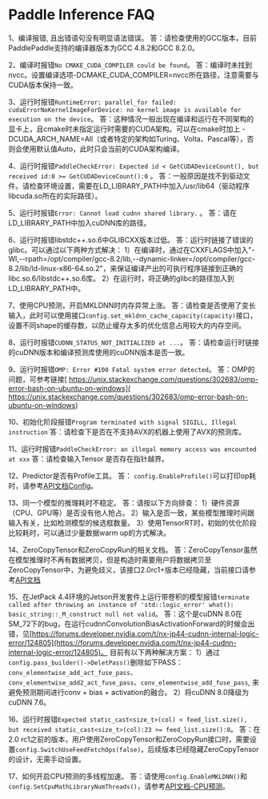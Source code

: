# Paddle Inference FAQ 

1、编译报错, 且出错语句没有明显语法错误。
答：请检查使用的GCC版本，目前PaddlePaddle支持的编译器版本为GCC 4.8.2和GCC 8.2.0。

2、编译时报错`No CMAKE_CUDA_COMPILER could be found`。
答：编译时未找到nvcc。设置编译选项-DCMAKE_CUDA_COMPILER=nvcc所在路径，注意需要与CUDA版本保持一致。

3、运行时报错`RuntimeError: parallel_for failed: cudaErrorNoKernelImageForDevice: no kernel image is available for execution on the device`。
答：这种情况一般出现在编译和运行在不同架构的显卡上，且cmake时未指定运行时需要的CUDA架构。可以在cmake时加上 -DCUDA_ARCH_NAME=All（或者特定的架构如Turing、Volta、Pascal等），否则会使用默认值Auto，此时只会当前的CUDA架构编译。

4、运行时报错`PaddleCheckError: Expected id < GetCUDADeviceCount(), but received id:0 >= GetCUDADeviceCount():0` 。
答：一般原因是找不到驱动文件。请检查环境设置，需要在LD_LIBRARY_PATH中加入/usr/lib64（驱动程序libcuda.so所在的实际路径）。

5、运行时报错`Error: Cannot load cudnn shared library.` 。
答：请在LD_LIBRARY_PATH中加入cuDNN库的路径。

6、运行时报错libstdc++.so.6中GLIBCXX版本过低。 
答：运行时链接了错误的glibc。可以通过以下两种方式解决：
1）在编译时，通过在CXXFLAGS中加入"-Wl,--rpath=/opt/compiler/gcc-8.2/lib,--dynamic-linker=/opt/compiler/gcc-8.2/lib/ld-linux-x86-64.so.2"，来保证编译产出的可执行程序链接到正确的libc.so.6/libstdc++.so.6库。
2）在运行时，将正确的glibc的路径加入到LD_LIBRARY_PATH中。

7、使用CPU预测，开启MKLDNN时内存异常上涨。
答：请检查是否使用了变长输入，此时可以使用接口`config.set_mkldnn_cache_capacity(capacity)`接口，设置不同shape的缓存数，以防止缓存太多的优化信息占用较大的内存空间。

8、运行时报错`CUDNN_STATUS_NOT_INITIALIZED at ...`。
答：请检查运行时链接的cuDNN版本和编译预测库使用的cuDNN版本是否一致。

9、运行时报错`OMP: Error #100 Fatal system error detected`。
答：OMP的问题，可参考链接[ https://unix.stackexchange.com/questions/302683/omp-error-bash-on-ubuntu-on-windows]( https://unix.stackexchange.com/questions/302683/omp-error-bash-on-ubuntu-on-windows)

10、初始化阶段报错`Program terminated with signal SIGILL, Illegal instruction`
答：请检查下是否在不支持AVX的机器上使用了AVX的预测库。

11、运行时报错`PaddleCheckError: an illegal memory access was encounted at xxx`
答：请检查输入Tensor 是否存在指针越界。

12、Predictor是否有Profile工具。
答： `config.EnableProfile()`可以打印op耗时，请参考[API文档Config](https://www.paddlepaddle.org.cn/inference/master/api_reference/cxx_api_doc/Config_index.html)。

13、同一个模型的推理耗时不稳定。
答：请按以下方向排查：
1）硬件资源（CPU、GPU等）是否没有他人抢占。
2）输入是否一致，某些模型推理时间跟输入有关，比如检测模型的候选框数量。
3）使用TensorRT时，初始的优化阶段比较耗时，可以通过少量数据warm up的方式解决。

14、ZeroCopyTensor和ZeroCopyRun的相关文档。
答：ZeroCopyTensor虽然在模型推理时不再有数据拷贝，但是构造时需要用户将数据拷贝至ZeroCopyTensor中，为避免歧义，该接口2.0rc1+版本已经隐藏，当前接口请参考[API文档](https://www.paddlepaddle.org.cn/inference/master/api_reference/cxx_api_doc/cxx_api_index.html)  

15、在JetPack 4.4环境的Jetson开发套件上运行带卷积的模型报错`terminate called after throwing an instance of 'std::logic_error' what(): basic_string::_M_construct null not valid`。
答：这个是cuDNN 8.0在SM_72下的bug，在运行cudnnConvolutionBiasActivationForward的时候会出错，见[https://forums.developer.nvidia.com/t/nx-jp44-cudnn-internal-logic-error/124805](https://forums.developer.nvidia.com/t/nx-jp44-cudnn-internal-logic-error/124805)。
目前有以下两种解决方案：
1）通过`config.pass_builder()->DeletPass()`删除如下PASS：`conv_elementwise_add_act_fuse_pass`、`conv_elementwise_add2_act_fuse_pass`、`conv_elementwise_add_fuse_pass`, 来避免预测期间进行conv + bias + activation的融合。
2）将cuDNN 8.0降级为cuDNN 7.6。

16、运行时报错`Expected static_cast<size_t>(col) < feed_list.size(), but received static_cast<size_t>(col):23 >= feed_list.size():0`。
答：在2.0 rc1之前的版本，用户使用ZeroCopyTensor和ZeroCopyRun接口时，需要设置`config.SwitchUseFeedFetchOps(false)`，后续版本已经隐藏ZeroCopyTensor的设计，无需手动设置。

17、如何开启CPU预测的多线程加速。
答：请使用`config.EnableMKLDNN()`和`config.SetCpuMathLibraryNumThreads()`，请参考[API文档-CPU预测](https://www.paddlepaddle.org.cn/inference/master/api_reference/cxx_api_doc/Config/CPUConfig.html)。


